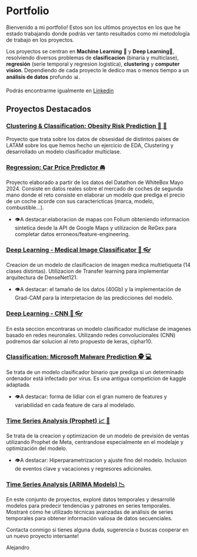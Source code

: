 # Portfolio

Bienvenido a mi portfolio! Estos son los ultimos proyectos en los que he estado trabajando donde podrás ver tanto resultados como mi metodología de trabajo en los proyectos.

Los proyectos se centran en **Machine Learning** :robot: y **Deep Learning**:brain:, resolviendo diversos problemas de **clasificacion** (binaria y multiclase), **regresión** (serie temporal y regresion logistica), **clustering** y **computer vision**. Dependiendo de cada proyecto le dedico mas o menos tiempo a un **análisis de datos** profundo 📊.

Podrás encontrarme igualmente en [Linkedin](https://www.linkedin.com/in/alejandro-sanchez-silvestre/)


## Proyectos Destacados


### [Clustering & Classification: Obesity Risk Prediction :pizza: :pancakes:](Clustering_Classification_Obesity_Risk_prediction/)
Proyecto que trata sobre los datos de obsesidad de distintos paises de LATAM sobre los que hemos hecho un ejercicio de EDA, Clustering y desarrollado un modelo clasificador multiclase.

### [Regression: Car Price Predictor :oncoming_automobile:](car_price_prediction_WhiteBox_Datathon/)
Proyecto elaborado a partir de los datos del Datathon de WhiteBox Mayo 2024. Consiste en datos reales sobre el mercado de coches de segunda mano donde el reto consiste en elaborar un modelo que prediga el precio de un coche acorde con sus caractericticas (marca, modelo, combustible...). 

- :eye:A destacar:elaboracion de mapas con Folium obteniendo informacion sintetica desde la API de Google Maps y utilizacion de ReGex para completar datos erroneos/feature-engineering.



### [Deep Learning - Medical Image Classificator :brain: :eyeglasses:](Deep_learning_Medical_image_Classificator/)
Creacion de un modelo de clasificacion de imagen medica multietiqueta (14 clases distintas). Utilizacion de Transfer learning para implementar arquitectura de DenseNet121.
- :eye:A destacar: el tamaño de los datos (40Gb) y la implementación de Grad-CAM para la interpretacion de las predicciones del modelo.

### [Deep Learning - CNN :brain: :eyeglasses:](Deep_Learning_CIPHAR10/)
En esta seccion encontraras un modelo clasificador multiclase de imagenes basado en redes neuronales. Utilizando redes convolucionales (CNN) podremos dar solucion al reto propuesto de keras, ciphar10. 

### [Classification: Microsoft Malware Prediction :detective: :computer:](machine_learning_classification/)
Se trata de un modelo clasificador binario que prediga si un determinado ordenador está infectado por virus. Es una antigua competicion de kaggle adaptada.
- :eye:A destacar: forma de lidiar con el gran numero de features y variabilidad en cada feature de cara al modelado.

### [Time Series Analysis (Prophet) :chart_with_upwards_trend: :convenience_store:](time_series_prophet_store/)
Se trata de la creacion y optimizacion de un modelo de previsión de ventas utilizando Prophet de Meta, centrandose especialmente en el modelaje y optimización del modelo.
- :eye:A destacar: Hiperparametrizacion y ajuste fino del modelo. Inclusion de eventos clave y vacaciones y regresores adicionales.

### [Time Series Analysis (ARIMA Models) 📉](time_series/)
En este conjunto de proyectos, exploré datos temporales y desarrollé modelos para predecir tendencias y patrones en series temporales. Mostraré cómo he utilizado técnicas avanzadas de análisis de series temporales para obtener información valiosa de datos secuenciales.

Contacta conmigo si tienes alguna duda, sugerencia o buscas cooperar en un nuevo proyecto intersante!

Alejandro
